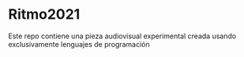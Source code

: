 # Ritmo2021
 Este repo contiene una pieza audiovisual experimental creada usando exclusivamente lenguajes de programación
